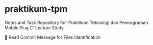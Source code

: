 # praktikum-tpm
Notes and Task Repository for 'Praktikum Teknologi dan Pemrograman Mobile Plug C' Lecture Study

📌 Read Commit Message for Files Identification
